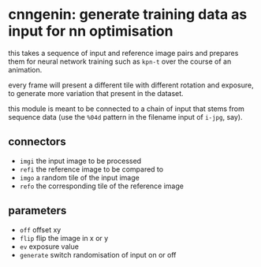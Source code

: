 # cnngenin: generate training data as input for nn optimisation

this takes a sequence of input and reference image pairs and prepares
them for neural network training such as `kpn-t` over the course of an
animation.

every frame will present a different tile with different rotation and
exposure, to generate more variation that present in the dataset.

this module is meant to be connected to a chain of input that stems from
sequence data (use the `%04d` pattern in the filename input of `i-jpg`, say).

## connectors

* `imgi` the input image to be processed
* `refi` the reference image to be compared to
* `imgo` a random tile of the input image
* `refo` the corresponding tile of the reference image

## parameters

* `off` offset xy
* `flip` flip the image in x or y
* `ev` exposure value
* `generate` switch randomisation of input on or off
